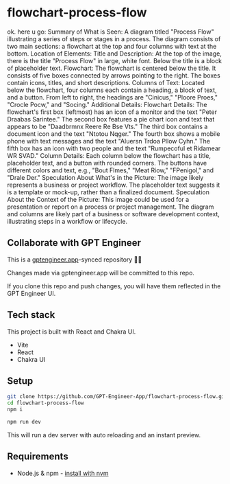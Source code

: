 # flowchart-process-flow

ok. here u go: Summary of What is Seen:
A diagram titled "Process Flow" illustrating a series of steps or stages in a process.
The diagram consists of two main sections: a flowchart at the top and four columns with text at the bottom.
Location of Elements:
Title and Description:
At the top of the image, there is the title "Process Flow" in large, white font.
Below the title is a block of placeholder text.
Flowchart:
The flowchart is centered below the title.
It consists of five boxes connected by arrows pointing to the right.
The boxes contain icons, titles, and short descriptions.
Columns of Text:
Located below the flowchart, four columns each contain a heading, a block of text, and a button.
From left to right, the headings are "Cinicus," "Ploore Proes," "Crocle Pocw," and "Socing."
Additional Details:
Flowchart Details:
The flowchart's first box (leftmost) has an icon of a monitor and the text "Peter Draabas Sarintee."
The second box features a pie chart icon and text that appears to be "Daadbrmnx Reere Re Bse Vts."
The third box contains a document icon and the text "Ntotou Nqger."
The fourth box shows a mobile phone with text messages and the text "Aluersn Trdoa Pllow Cyhn."
The fifth box has an icon with two people and the text "Rumpecoful et Ridamear WR SVAD."
Column Details:
Each column below the flowchart has a title, placeholder text, and a button with rounded corners.
The buttons have different colors and text, e.g., "Bout Flmes," "Meat Riow," "FPenigol," and "Drale Der."
Speculation About What's in the Picture:
The image likely represents a business or project workflow.
The placeholder text suggests it is a template or mock-up, rather than a finalized document.
Speculation About the Context of the Picture:
This image could be used for a presentation or report on a process or project management.
The diagram and columns are likely part of a business or software development context, illustrating steps in a workflow or lifecycle.

## Collaborate with GPT Engineer

This is a [gptengineer.app](https://gptengineer.app)-synced repository 🌟🤖

Changes made via gptengineer.app will be committed to this repo.

If you clone this repo and push changes, you will have them reflected in the GPT Engineer UI.

## Tech stack

This project is built with React and Chakra UI.

- Vite
- React
- Chakra UI

## Setup

```sh
git clone https://github.com/GPT-Engineer-App/flowchart-process-flow.git
cd flowchart-process-flow
npm i
```

```sh
npm run dev
```

This will run a dev server with auto reloading and an instant preview.

## Requirements

- Node.js & npm - [install with nvm](https://github.com/nvm-sh/nvm#installing-and-updating)
